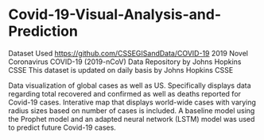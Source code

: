 # Covid-19-Visual-Analysis-and-Prediction

Dataset Used
https://github.com/CSSEGISandData/COVID-19
2019 Novel Coronavirus COVID-19 (2019-nCoV) Data Repository by Johns Hopkins CSSE
This dataset is updated on daily basis by Johns Hopkins CSSE

Data visualization of global cases as well as US. Specifically displays data regarding total recovered and confirmed as well as deaths reported for Covid-19 cases. Interative map that displays world-wide cases with varying radius sizes based on number of cases is included. A baseline model using the Prophet model and an adapted neural network (LSTM) model was used to predict future Covid-19 cases.

